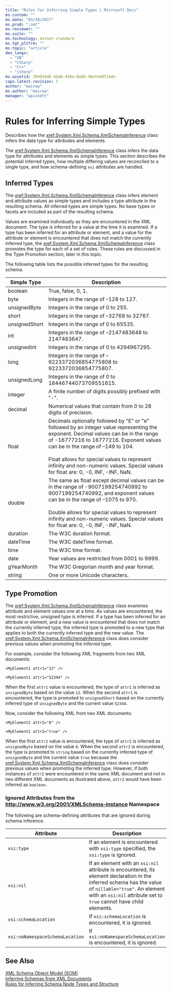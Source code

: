 ```yaml
---
title: "Rules for Inferring Simple Types | Microsoft Docs"
ms.custom: ""
ms.date: "03/30/2017"
ms.prod: ".net"
ms.reviewer: ""
ms.suite: ""
ms.technology: dotnet-standard
ms.tgt_pltfrm: ""
ms.topic: "article"
dev_langs: 
  - "VB"
  - "CSharp"
  - "C++"
  - "jsharp"
ms.assetid: 394624d6-4da0-430a-8a88-46efe40f14de
caps.latest.revision: 3
author: "mairaw"
ms.author: "mairaw"
manager: "wpickett"
---
```

# Rules for Inferring Simple Types
Describes how the <xref:System.Xml.Schema.XmlSchemaInference> class infers the data type for attributes and elements.  
  
 The <xref:System.Xml.Schema.XmlSchemaInference> class infers the data type for attributes and elements as simple types. This section describes the potential inferred types, how multiple differing values are reconciled to a single type, and how schema-defining `xsi` attributes are handled.  
  
## Inferred Types  
 The <xref:System.Xml.Schema.XmlSchemaInference> class infers element and attribute values as simple types and includes a type attribute in the resulting schema. All inferred types are simple types. No base types or facets are included as part of the resulting schema.  
  
 Values are examined individually as they are encountered in the XML document. The type is inferred for a value at the time it is examined. If a type has been inferred for an attribute or element, and a value for the attribute or element is encountered that does not match the currently inferred type, the <xref:System.Xml.Schema.XmlSchemaInference> class promotes the type for each of a set of rules. These rules are discussed in the Type Promotion section, later in this topic.  
  
 The following table lists the possible inferred types for the resulting schema.  
  
|Simple Type|Description|  
|-----------------|-----------------|  
|boolean|True, false, 0, 1.|  
|byte|Integers in the range of –128 to 127.|  
|unsignedByte|Integers in the range of 0 to 255.|  
|short|Integers in the range of –32768 to 32767.|  
|unsignedShort|Integers in the range of 0 to 65535.|  
|int|Integers in the range of –2147483648 to 2147483647.|  
|unsignedInt|Integers in the range of 0 to 4294967295.|  
|long|Integers in the range of –9223372036854775808 to 9223372036854775807.|  
|unsignedLong|Integers in the range of 0 to 18446744073709551615.|  
|integer|A finite number of digits possibly prefixed with "-".|  
|decimal|Numerical values that contain from 0 to 28 digits of precision.|  
|float|Decimals optionally followed by "E" or "e" followed by an integer value representing the exponent. Decimal values can be in the range of -16777216 to 16777216. Exponent values can be in the range of –149 to 104.<br /><br /> Float allows for special values to represent infinity and non-numeric values. Special values for float are: 0, -0, INF, -INF, NaN.|  
|double|The same as float except decimal values can be in the range of -9007199254740992 to 9007199254740992, and exponent values can be in the range of –1075 to 970.<br /><br /> Double allows for special values to represent infinity and non-numeric values. Special values for float are: 0, -0, INF, -INF, NaN.|  
|duration|The W3C duration format.|  
|dateTime|The W3C dateTime format.|  
|time|The W3C time format.|  
|date|Year values are restricted from 0001 to 9999.|  
|gYearMonth|The W3C Gregorian month and year format.|  
|string|One or more Unicode characters.|  
  
## Type Promotion  
 The <xref:System.Xml.Schema.XmlSchemaInference> class examines attribute and element values one at a time. As values are encountered, the most restrictive, unsigned type is inferred. If a type has been inferred for an attribute or element, and a new value is encountered that does not match the currently inferred type, the inferred type is promoted to a new type that applies to both the currently inferred type and the new value. The <xref:System.Xml.Schema.XmlSchemaInference> class does consider previous values when promoting the inferred type.  
  
 For example, consider the following XML fragments from two XML documents:  
  
 `<MyElement1 attr1="12" />`  
  
 `<MyElement1 attr1="52344" />`  
  
 When the first `attr1` value is encountered, the type of `attr1` is inferred as `unsignedByte` based on the value `12`. When the second `attr1` is encountered, the type is promoted to `unsignedShort` based on the currently inferred type of `unsignedByte` and the current value `52344`.  
  
 Now, consider the following XML from two XML documents:  
  
 `<MyElement2 attr2="0" />`  
  
 `<MyElement2 attr2="true" />`  
  
 When the first `attr2` value is encountered, the type of `attr2` is inferred as `unsignedByte` based on the value `0`. When the second `attr2` is encountered, the type is promoted to `string` based on the currently inferred type of `unsignedByte` and the current value `true` because the <xref:System.Xml.Schema.XmlSchemaInference> class does consider previous values when promoting the inferred type. However, if both instances of `attr2` were encountered in the same XML document and not in two different XML documents as illustrated above, `attr2` would have been inferred as `boolean`.  
  
### Ignored Attributes from the http://www.w3.org/2001/XMLSchema-instance Namespace  
 The following are schema-defining attributes that are ignored during schema inference.  
  
|Attribute|Description|  
|---------------|-----------------|  
|`xsi:type`|If an element is encountered with `xsi:type` specified, the `xsi:type` is ignored.|  
|`xsi:nil`|If an element with an `xsi:nil` attribute is encountered, its element declaration in the inferred schema has the value of `nillable="true"`. An element with an `xsi:nil` attribute set to `true` cannot have child elements.|  
|`xsi:schemaLocation`|If `xsi:schemaLocation` is encountered, it is ignored.|  
|`xsi:noNamespaceSchemaLocation`|If `xsi:noNamespaceSchemaLocation` is encountered, it is ignored.|  
  
## See Also  
 [XML Schema Object Model (SOM)](../../../../docs/standard/data/xml/xml-schema-object-model-som.md)   
 [Inferring Schemas from XML Documents](../../../../docs/standard/data/xml/inferring-schemas-from-xml-documents.md)   
 [Rules for Inferring Schema Node Types and Structure](../../../../docs/standard/data/xml/rules-for-inferring-schema-node-types-and-structure.md)